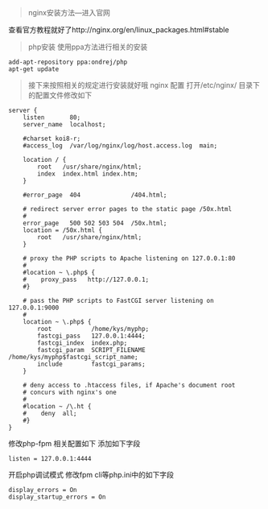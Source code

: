> nginx安装方法—进入官网

查看官方教程就好了http://nginx.org/en/linux_packages.html#stable

> php安装 使用ppa方法进行相关的安装
```shell
add-apt-repository ppa:ondrej/php
apt-get update
```
> 接下来按照相关的规定进行安装就好哦
nginx 配置  打开/etc/nginx/ 目录下的配置文件修改如下
```
server {
    listen       80;
    server_name  localhost;
 
    #charset koi8-r;
    #access_log  /var/log/nginx/log/host.access.log  main;
 
    location / {
        root   /usr/share/nginx/html;
        index  index.html index.htm;
    }
 
    #error_page  404              /404.html;
 
    # redirect server error pages to the static page /50x.html
    #
    error_page   500 502 503 504  /50x.html;
    location = /50x.html {
        root   /usr/share/nginx/html;
    }
 
    # proxy the PHP scripts to Apache listening on 127.0.0.1:80
    #
    #location ~ \.php$ {
    #    proxy_pass   http://127.0.0.1;
    #}
 
    # pass the PHP scripts to FastCGI server listening on 127.0.0.1:9000
    #
    location ~ \.php$ {
        root           /home/kys/myphp;
        fastcgi_pass   127.0.0.1:4444;
        fastcgi_index  index.php;
        fastcgi_param  SCRIPT_FILENAME  /home/kys/myphp$fastcgi_script_name;
        include        fastcgi_params;
    }
 
    # deny access to .htaccess files, if Apache's document root
    # concurs with nginx's one
    #
    #location ~ /\.ht {
    #    deny  all;
    #}
}
```
修改php-fpm 相关配置如下 添加如下字段
```shell
listen = 127.0.0.1:4444
```
开启php调试模式 修改fpm cli等php.ini中的如下字段
```shell
display_errors = On
display_startup_errors = On
```